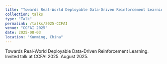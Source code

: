 ```yaml
---
title: "Towards Real-World Deployable Data-Driven Reinforcement Learning"
collection: talks
type: "Talk"
permalink: /talks/2025-CCFAI
venue: "CCFAI 2025"
date: 2025-08-03
location: "Kunming, China"
---
```


Towards Real-World Deployable Data-Driven Reinforcement Learning. Invited talk at CCFAI 2025. August 2025.
